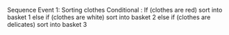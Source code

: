 Sequence
Event 1: Sorting clothes
Conditional : If (clothes are red) 
                sort into basket 1
              else if (clothes are white)
              sort into basket 2
              else if (clothes are delicates)
              sort into basket 3